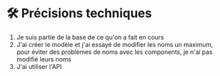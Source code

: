 # 🛠️ Précisions techniques
1. Je suis partie de la base de ce qu'on a fait en cours
2. J'ai créer le modèle et j'ai essayé de modifier les noms un maximum, pour éviter des problèmes de noms avec les components, je n'ai pas modifié leurs noms
3. J'ai utiliser l'API 
